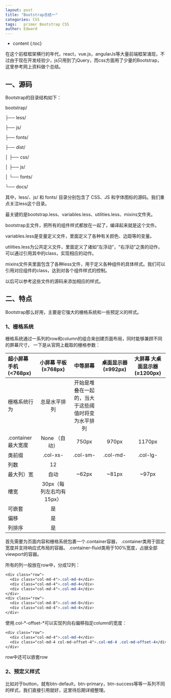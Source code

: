 ```yaml
---
layout: post
title: "Bootstrap总结一"
categories: CSS
tags:   primer Bootstrap CSS
author: Edward
---
```


* content
{:toc}

在这个前框框架横行的年代，react，vue.js，angularJs等大量前端框架涌现，不过由于现在开发经验少，js只用到了jQuery，而css方面用了少量的Bootstrap，这里参考网上资料做个总结。





## 一、源码  

Bootstrap的目录结构如下：

bootstrap/

├── less/

├── js/

├── fonts/

├── dist/

│   ├── css/

│   ├── js/

│   └── fonts/

└── docs/


其中，less/、js/ 和 fonts/ 目录分别包含了 CSS、JS 和字体图标的源码。我们重点关注less这个目录。

最关键的是bootstrap.less、variables.less、utilities.less、mixins文件夹。

bootstrap主文件，把所有的组件样式都放在一起了，编译起来就是这个文件。

variables.less是变量定义文件，里面定义了各种有关颜色、边距等的变量。

utilities.less为公共定义文件，里面定义了诸如“左浮动”，“右浮动”之类的动作，可以通过引用其中的class，实现相应的动作。

mixins文件夹里面包含了各种less文件，用于定义各种组件的具体样式。我们可以引用对应组件的class，达到对各个组件样式的控制。

以后可以参考这些文件的源码来添加相应的样式。

## 二、特点

Bootstrap那么好用，主要是它强大的栅格系统和一些预定义的样式。

### 1、栅格系统

栅格系统通过一系列的row和column的组合来创建页面布局，同时能够兼顾不同的屏幕尺寸，
一下是从官网上截取的栅格参数：

|超小屏幕 手机 (<768px)|小屏幕 平板 (≥768px)|中等屏幕|桌面显示器 (≥992px)|大屏幕 大桌面显示器 (≥1200px)|
|:-------|:-----:|:-----:|:-----:|:-----:|
|栅格系统行为|总是水平排列|开始是堆叠在一起的，当大于这些阈值时将变为水平排列
|.container最大宽度|None （自动）|750px|970px|1170px|
|类前缀|.col-xs-|.col-sm-|.col-md-|.col-lg-|
|列数|12|
|最大列）宽|自动|~62px|~81px|~97px|
|槽宽|30px（每列左右均有 15px）|
|可嵌套|是|
|偏移|是|
|列排序|是|

首先需要为页面内容和栅格系统包裹一个.container容器，
.container类用于固定宽度并支持响应式布局的容器。
.container-fluid类用于100%宽度，占据全部viewport的容器。

所有的列一般放在row中，分成12列：

```css
<div class="row">
  <div class="col-md-4">.col-md-4</div>
  <div class="col-md-4">.col-md-4</div>
  <div class="col-md-4">.col-md-4</div>
</div>
<div class="row">
  <div class="col-md-8">.col-md-8</div>
  <div class="col-md-4">.col-md-4</div>
</div>
```

使用.col-*-offset-*可以实现列向右偏移指定column的宽度：

```css
<div class="row">
  <div class="col-md-4">.col-md-4</div>
  <div class="col-md-4 col-md-offset-4">.col-md-4 .col-md-offset-4</div>
</div>
```

row中还可以嵌套row

### 2、预定义样式

比如对于button，就有btn-default，btn-primary，btn-success等等一系列不同的样式，我们直接引用就好，这里待后期详细整理。